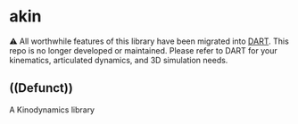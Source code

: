 akin
====

:warning:
All worthwhile features of this library have been migrated into [DART](http://dartsim.github.io/).
This repo is no longer developed or maintained. Please refer to DART for your kinematics, 
articulated dynamics, and 3D simulation needs.

## ((Defunct))

A Kinodynamics library
